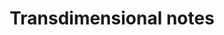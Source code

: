 ---
layout: item
title: Transdimensional notes
item-id: 20893
datatable: true
id: 20893
name: "Transdimensional notes"
members: true
lowalch: 0
highalch: 0
examine: "Ancient notes on transdimensional travel."
monsters:
  - id: 7530
    name: "Vespula"
    members: true
    combat_level: 0
    wiki_url: "https://oldschool.runescape.wiki/w/Vespula"
    drops:
      - quantity: "1"
        rarity: 1
    image: "https://oldschool.runescape.wiki/images/thumb/d/d0/Vespula.png/1200px-Vespula.png?09658"
---